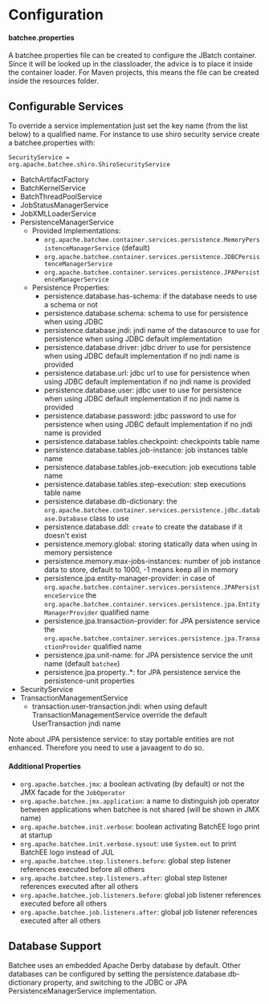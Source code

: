 <!---
Licensed to the Apache Software Foundation (ASF) under one
or more contributor license agreements.  See the NOTICE file
distributed with this work for additional information
regarding copyright ownership.  The ASF licenses this file
to you under the Apache License, Version 2.0 (the
"License"); you may not use this file except in compliance
with the License.  You may obtain a copy of the License at

  http://www.apache.org/licenses/LICENSE-2.0

Unless required by applicable law or agreed to in writing,
software distributed under the License is distributed on an
"AS IS" BASIS, WITHOUT WARRANTIES OR CONDITIONS OF ANY
KIND, either express or implied.  See the License for the
specific language governing permissions and limitations
under the License.
-->
# Configuration
#### batchee.properties
A batchee.properties file can be created to configure the JBatch container. 
Since it will be looked up in the classloader, the advice is to place it inside the container loader. 
For Maven projects, this means the file can be created inside the resources folder. 

## Configurable Services
To override a service implementation just set the key name (from the list below) to a qualified name. 
For instance to use shiro security service create a batchee.properties with:   

<code>SecurityService = org.apache.batchee.shiro.ShiroSecurityService</code>


* BatchArtifactFactory
* BatchKernelService
* BatchThreadPoolService
* JobStatusManagerService
* JobXMLLoaderService
* PersistenceManagerService
    * Provided Implementations:
        * `org.apache.batchee.container.services.persistence.MemoryPersistenceManagerService` (default)
        * `org.apache.batchee.container.services.persistence.JDBCPersistenceManagerService`
        * `org.apache.batchee.container.services.persistence.JPAPersistenceManagerService`
    * Persistence Properties:
        * persistence.database.has-schema: if the database needs to use a schema or not
        * persistence.database.schema: schema to use for persistence when using JDBC
        * persistence.database.jndi: jndi name of the datasource to use for persistence when using JDBC default implementation
        * persistence.database.driver: jdbc driver to use for persistence when using JDBC default implementation if no jndi name is provided
        * persistence.database.url: jdbc url to use for persistence when using JDBC default implementation if no jndi name is provided
        * persistence.database.user: jdbc user to use for persistence when using JDBC default implementation if no jndi name is provided
        * persistence.database.password: jdbc password to use for persistence when using JDBC default implementation if no jndi name is provided
        * persistence.database.tables.checkpoint: checkpoints table name
        * persistence.database.tables.job-instance: job instances table name
        * persistence.database.tables.job-execution: job executions table name
        * persistence.database.tables.step-execution: step executions table name
        * persistence.database.db-dictionary: the `org.apache.batchee.container.services.persistence.jdbc.database.Database` class to use
        * persistence.database.ddl: `create` to create the database if it doesn't exist
        * persistence.memory.global: storing statically data when using in memory persistence
        * persistence.memory.max-jobs-instances: number of job instance data to store, default to 1000, -1 means keep all in memory
        * persistence.jpa.entity-manager-provider: in case of `org.apache.batchee.container.services.persistence.JPAPersistenceService` the `org.apache.batchee.container.services.persistence.jpa.EntityManagerProvider` qualified name
        * persistence.jpa.transaction-provider: for JPA persistence service the `org.apache.batchee.container.services.persistence.jpa.TransactionProvider` qualified name
        * persistence.jpa.unit-name: for JPA persistence service the unit name (default `batchee`)
        * persistence.jpa.property..*: for JPA persistence service the persistence-unit properties
* SecurityService
* TransactionManagementService
    * transaction.user-transaction.jndi: when using default TransactionManagementService override the default UserTransaction jndi name
    

Note about JPA persistence service: to stay portable entities are not enhanced.
Therefore you need to use a javaagent to do so.

#### Additional Properties
* `org.apache.batchee.jmx`: a boolean activating (by default) or not the JMX facade for the `JobOperator`
* `org.apache.batchee.jmx.application`: a name to distinguish job operator between applications when batchee is not shared (will be shown in JMX name)
* `org.apache.batchee.init.verbose`: boolean activating BatchEE logo print at startup
* `org.apache.batchee.init.verbose.sysout`: use `System.out` to print BatchEE logo instead of JUL
* `org.apache.batchee.step.listeners.before`: global step listener references executed before all others
* `org.apache.batchee.step.listeners.after`: global step listener references executed after all others
* `org.apache.batchee.job.listeners.before`: global job listener references executed before all others
* `org.apache.batchee.job.listeners.after`: global job listener references executed after all others

## Database Support
Batchee uses an embedded Apache Derby database by default.
Other databases can be configured by setting the persistence.database.db-dictionary property,
and switching to the JDBC or JPA PersistenceManagerService implementation.